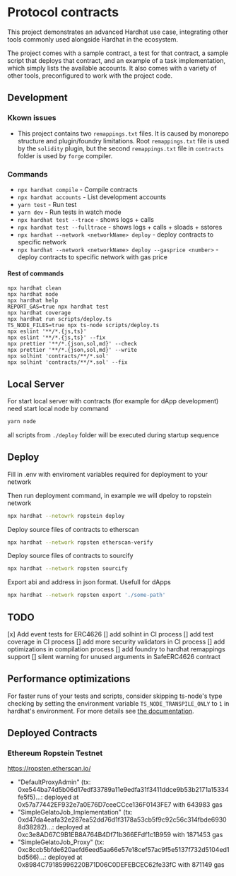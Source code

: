 # Protocol contracts

This project demonstrates an advanced Hardhat use case, integrating other tools commonly used alongside Hardhat in the ecosystem.

The project comes with a sample contract, a test for that contract, a sample script that deploys that contract, and an example of a task implementation, which simply lists the available accounts. It also comes with a variety of other tools, preconfigured to work with the project code.

## Development

### Kkown issues

- This project contains two `remappings.txt` files. It is caused by monorepo structure and plugin/foundry limitations.
  Root `remappings.txt` file is used by the `solidity` plugin,
  but the second `remappings.txt` file in `contracts` folder is used by `forge` compiler.

### Commands

- `npx hardhat compile` - Compile contracts
- `npx hardhat accounts` - List development accounts
- `yarn test` - Run test
- `yarn dev` - Run tests in watch mode
- `npx hardhat test --trace` - shows logs + calls
- `npx hardhat test --fulltrace` - shows logs + calls + sloads + sstores
- `npx hardhat --network <networkName> deploy` - deploy contracts to specific network
- `npx hardhat --network <networkName> deploy --gasprice <number>` - deploy contracts to specific network with gas price

#### Rest of commands

```shell
npx hardhat clean
npx hardhat node
npx hardhat help
REPORT_GAS=true npx hardhat test
npx hardhat coverage
npx hardhat run scripts/deploy.ts
TS_NODE_FILES=true npx ts-node scripts/deploy.ts
npx eslint '**/*.{js,ts}'
npx eslint '**/*.{js,ts}' --fix
npx prettier '**/*.{json,sol,md}' --check
npx prettier '**/*.{json,sol,md}' --write
npx solhint 'contracts/**/*.sol'
npx solhint 'contracts/**/*.sol' --fix
```

## Local Server

For start local server with contracts (for example for dApp development) need start local node by command

```bash
yarn node
```

all scripts from `./deploy` folder will be executed during startup sequence

## Deploy

Fill in .env with enviroment variables required for deployment to your network

Then run deployment command, in example we will dpeloy to ropstein network

```bash
npx hardhat --netowrk ropstein deploy
```

Deploy source files of contracts to etherscan

```bash
npx hardhat --network ropsten etherscan-verify
```

Deploy source files of contracts to sourcify

```bash
npx hardhat --network ropsten sourcify
```

Export abi and address in json format. Usefull for dApps

```bash
npx hardhat --network ropsten export './some-path'
```

## TODO

[x] Add event tests for ERC4626
[] add solhint in CI process
[] add test coverage in CI process
[] add more security validators in CI process
[] add optimizations in compilation process
[] add foundry to hardhat remappings support
[] silent warning for unused arguments in SafeERC4626 contract

## Performance optimizations

For faster runs of your tests and scripts, consider skipping ts-node's type checking by setting the environment variable `TS_NODE_TRANSPILE_ONLY` to `1` in hardhat's environment. For more details see [the documentation](https://hardhat.org/guides/typescript.html#performance-optimizations).

## Deployed Contracts

### Ethereum Ropstein Testnet

<https://ropsten.etherscan.io/>

- "DefaultProxyAdmin" (tx: 0xe544ba74d5b06d17edf33789a11e9edfa31f3411ddce9b53b2171a15334fe5f5)...: deployed at 0x57a77442EF932e7a0E76D7ceeCCce136F0143FE7 with 643983 gas
- "SimpleGelatoJob_Implementation" (tx: 0xd47da4eafa32e287ea52dd76d1f3178a53cb5f9c92c56c314fbde69308d38282)...: deployed at 0xc3e8AD67C9B1EB8A764B4Df71b366EFdf1c1B959 with 1871453 gas
- "SimpleGelatoJob_Proxy" (tx: 0xc8ccb5bfde620aefd6eed5aa66e57e18cef57ac9f5e5137f732d5104ed1bd566)...: deployed at 0x8984C79185996220B71D06C0DEFEBCEC62fe33fC with 871149 gas
